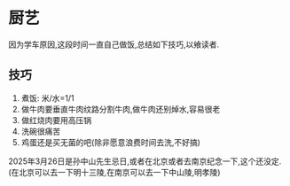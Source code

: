 # 厨艺
因为学车原因,这段时间一直自己做饭,总结如下技巧,以飨读者.
## 技巧
1. 煮饭: 米/水=1/1
2. 做牛肉要垂直牛肉纹路分割牛肉,做牛肉还别焯水,容易很老
3. 做红烧肉要用高压锅
4. 洗碗很痛苦
5. 鸡蛋还是买无菌的吧(除非愿意浪费时间去洗,不好搞)

2025年3月26日是孙中山先生忌日,或者在北京或者去南京纪念一下,这个还没定.(在北京可以去一下明十三陵,在南京可以去一下中山陵,明孝陵)


